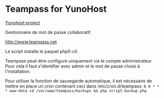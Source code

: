 Teampass for YunoHost
==================

[Yunohost project](https://yunohost.org/#/)

Gestionnaire de mot de passe collaboratif.

http://www.teampass.net

Le script installe le paquet *php5-cli*.

Teampass peut-être configuré uniquement via le compte administrateur. Pour cela il faut s'identifier avec admin et le mot de passe choisi à l'installation.

Pour utiliser la fonction de sauvegarde automatique, il est nécessaire de mettre en place un cron contenant ceci dans /etc/cron.d/teampass:
```0 0 * * * www-data cd /var/www/teampass/backups && php script.backup.php```
